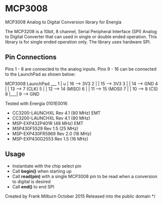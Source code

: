 # MCP3008
MCP3008 Analog to Digital Conversion library for Energia

  The MCP3208 is a 10bit, 8 channel, Serial Peripheral Interface (SPI) Analog to Digital Converter that can used in single or double ended operation.  This library is for single ended operation only.  The library uses hardware SPI.

  Pin Connections
  ---------------
  Pins 1 - 8 are connected to the analog inputs.  Pins 9 - 16 can be connected to the LaunchPad as shown below:
  
  MCP3008            LaunchPad
     ___ 
  1 | u | 16   -->   3V3
  2 |   | 15   -->   3V3
  3 |   | 14   -->   GND
  4 |   | 13   -->   7      (CLK)
  5 |   | 12   -->   14     (MISO)
  6 |   | 11   -->   15     (MOSI)
  7 |   | 10   -->   8      (CS)
  8 |___| 9    -->   GND

  Tested with Energia 0101E0016
  * CC3200-LAUNCHXL Rev 4.1 (80 MHz) EMT
  * CC3200-LAUNCHXL Rev 4.1 (80 MHz)
  * MSP-EXP432P401R (48 MHz) EMT
  * MSP430F5529 Rev 1.5 (25 MHz)
  * MSP-EXP430FR5969 Rev 2.0 (16 MHz)
  * MSP-EXP430G2553 Rev 1.5 (16 MHz)
  
  Usage
  -----
  - Instantiate with the chip select pin
  - Call **begin()** when starting up
  - Call **read(pin)** with a single MCP3008 pin to be read when a conversion to digital is desired
  - Call **end()** to end SPI
  
  Created by Frank Milburn October 2015
  Released into the public domain
*/
